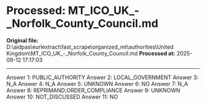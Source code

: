 # Processed: MT_ICO_UK_-_Norfolk_County_Council.md

**Original file:** D:\aidpas\eurlextract\fast_scrape\organized_mt\authorities\United Kingdom\MT_ICO_UK_-_Norfolk_County_Council.md
**Processed at:** 2025-09-12 17:17:03

---

Answer 1: PUBLIC_AUTHORITY
Answer 2: LOCAL_GOVERNMENT
Answer 3: N_A
Answer 4: N_A
Answer 5: UNKNOWN
Answer 6: NO
Answer 7: N_A
Answer 8: REPRIMAND;ORDER_COMPLIANCE
Answer 9: UNKNOWN
Answer 10: NOT_DISCUSSED
Answer 11: NO
